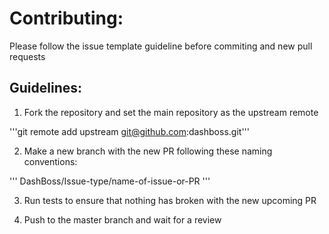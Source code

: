 
# Contributing:


Please follow the issue template guideline before commiting and new pull requests

## Guidelines:

1. Fork the repository and set the main repository as the upstream remote

'''git remote add upstream git@github.com:dashboss.git'''

2. Make a new branch with the new PR following these naming conventions:

'''
DashBoss/Issue-type/name-of-issue-or-PR
'''

3. Run tests to ensure that nothing has broken with the new upcoming PR

4. Push to the master branch and wait for a review

